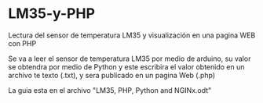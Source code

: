# LM35-y-PHP
Lectura del sensor de temperatura LM35 y visualización en una pagina WEB con PHP

Se va a leer el sensor de temperatura LM35 por medio de arduino, su valor se obtendra por medio de Python y este escribira el valor obtenido en un archivo te texto (.txt), y sera publicado en un pagina Web (.php)

La guia esta en el archivo "LM35, PHP, Python and NGINx.odt"
